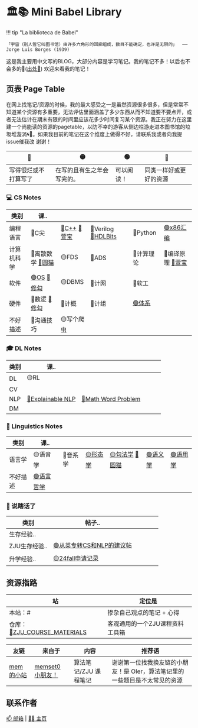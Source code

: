 # 🏛️📚 Mini Babel Library

!!! tip "La biblioteca de Babel"

    「宇宙（别人管它叫图书馆）由许多六角形的回廊组成，数目不能确定，也许是无限的」  —— Jorge Luis Borges (1939)

这是我主要用中文写的BLOG，大部分内容是学习笔记。我的笔记不多！以后也不会多的😤([出处🔗](https://github.com/orgs/SaltyfishShop/discussions/5)) 欢迎来看我的笔记！


## 页表 Page Table
在网上找笔记/资源的时候，我的最大感受之一是虽然资源很多很多，但是常常不知道某个资源有多重要，无法评估里面涵盖了多少东西从而不知道要不要点开，或者无法估计在期末有限的时间里应该花多少时间复习某个资源。我正在努力在这里建一个尚能读的资源的pagetable，以防不幸的游客从侧边栏游走进本图书馆的垃圾堆漩涡🌀🌊。如果我目前的笔记在这个维度上做得不好，请联系我或者向我提issue催我改 谢谢！

| 🔴 | 🟡 | 🟢 | 🔗 |
| -- | -- | -- | -- |  
| 写得很烂或不打算写了 | 在写的且有生之年会写完的。 | 可以阅读！ | 同类一样好或更好的资源 |


### 💻 CS Notes 

| 类别 | 课.. | | | | |
| -- | -- | -- | -- | -- | -- |
| 编程语言 | 🔴C尖 | [🔴C++](https://ruoxining.github.io/OBvault/CS/CPP/course/) [🔗萱宝](https://xuan-insr.github.io/cpp/cpp_restart/) | 🔴Verilog [🔗HDLBits](https://hdlbits.01xz.net/wiki/Main_Page) | 🔴Python | [🟢x86汇编](https://ruoxining.github.io/OBvault/CS/x86assm/) |
| 计算机科学 | 🔴离散数学 [🔗圆猫](https://github.com/Kaleo996/ZJU-Discrete-Math-2022) | 🟡FDS | 🔴ADS | 🔴计算理论 | 🔴编译原理 [🔗萱宝](https://xuan-insr.github.io/compile_principle/) |
| 软件 | [🟢OS](https://ruoxining.github.io/OBvault/CS/OS/) [🔗修勾](https://note.isshikih.top/cour_note/D3QD_OperatingSystem/) | 🟡DBMS | 🔴计网 | 🔴软工 |  |
| 硬件 | 🔴数逻 [🔗修勾](https://note.isshikih.top/cour_note/D2QD_DigitalDesign/) | 🔴计概 | 🔴计组 | [🟢体系](https://ruoxining.github.io/OBvault/CS/CA/) |  |  |
| 不好描述 | 🔴沟通技巧 | 🟡写个爬虫 |  |  |  |


### 🎓 DL Notes

| 类别 | 课.. | | | | |
| -- | -- | -- | -- | -- | -- |
| DL | 🟡RL |  |   |  |
| CV |  |  |  |  |  |
| NLP | [🔴Explainable NLP](https://ruoxining.github.io/OBvault/DL/NLPTheory/explainable_nlp/) | [🔴Math Word Problem](https://ruoxining.github.io/OBvault/DL/NLPTheory/mwp/) |  |  |  |
| DM |  |  |  |  |  |


### 🌳 Linguistics Notes

| 类别 | 课.. | | | | | |
| -- | -- | -- | -- | -- | -- | -- |
| 语言学 | 🟡语音学 | 🔴音系学 | [🟡形态学](https://ruoxining.github.io/OBvault/Ling/Morphology) | [🟡句法学](https://ruoxining.github.io/OBvault/Ling/Syntax/) [🔗圆猫](https://kaleo996.github.io/ling/syntax/) | [🟢语义学](https://ruoxining.github.io/OBvault/Ling/Semantics/) | [🟢语用学](https://ruoxining.github.io/OBvault/Ling/Pragmatics/intro/) |
| 不好描述 | [🟢语言哲学](https://ruoxining.github.io/OBvault/Ling/pol_zh/) |  |  |  |  | |


### 💭 说瞎话了

| 类别 | 帖子.. | | | | |
| -- | -- | -- | -- | -- | -- |
| 生存经验.. |  |   |   |  |
| ZJU生存经验.. | [🟢从英专转CS和NLP的建议帖](https://ruoxining.github.io/OBvault/Other/zju_ling_cs/) |  |  |  |  |
| 升学经验.. | [🟡24fall申请记录](https://ruoxining.github.io/OBvault/Other/24fall/) |  |  |  |  |


## 资源指路

| 站 | 定位是 |
| -- | -- |
| 本站：# | 掺杂自己观点的笔记 + 心得 |
| 仓库：[🔗ZJU_COURSE_MATERIALS](https://github.com/ruoxining/ZJU_COURSE_MATERIALS) | 客观通用的一个ZJU课程资料工具箱  |

| 友链 | 来自于 | 内容 | 推荐语 |
| -- | -- | -- | -- |
| [mem 的小站](https://mem.ac/) | [memset0 小朋友！](https://github.com/memset0) | 算法笔记/ZJU 课程笔记 | 谢谢第一位找我换友链的小朋友！是 OIer，算法笔记里的一些题目是不太常见的资源 |  

## 联系作者

[📫 邮箱](RuoxiNing@outlook.com) | [🧑‍💻 主页](https://ruoxining.github.io)
